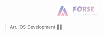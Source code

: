 ## <p align="center"> <img src="READMEData/FORES-Logo.svg" width="130px"> </p>

> Arr. iOS Development 👩‍💻
